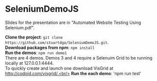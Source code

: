 # SeleniumDemoJS
Slides for the presentation are in "Automated Website Testing Using Selenium.pdf".

**Clone the project**: `git clone https://github.com/stuartdga/SeleniumDemoJS.git`.<br/>
**Download packages from npm**: `npm install`<br/>
**Run the demos**: `npm run demo1`<br/>
There are 4 demos.  Demos 3 and 4 require a Selenuim Grid to be running locally at 127.0.0.1:4444.<br/>
To quickly create and launch one download VisGrid at http://codoid.com/visgrid/.<br/>
**Run the each demo**: 'npm run test'
